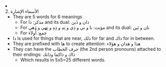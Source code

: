 <li class="col 43"><div class="nodecontent">2. الأسماء الإشارة</div>
    <ul class="subexp">
<li class="col"><div class="nodecontent">They are 5 words for 6 meanings</div>
    <ul class="subexp">
<li class="basic"><div class="nodecontent">For مذكر: ذا and its dual: ذان و ذَين</div></li>
<li class="basic"><div class="nodecontent">For مؤنث: تا و تي و ذِي و تِهِ و ذِهِ و تِهي و ذِهي and its dual: تان و تَين</div></li>
<li class="basic"><div class="nodecontent">For جمع: أُولآء</div></li></ul></li>
<li class="basic"><div class="nodecontent">ذا is used for things that are near, ذلك for far and ذاك for in between.</div></li>
<li class="basic" id="FMID_672095212FM"><div class="nodecontent">They are prefixed with ها to create attention: هذا و هذان و هؤلاء</div></li>
<li class="col"><div class="nodecontent">They can have the حرف الخطاب (the 2nd person pronouns) attached to their endings: ذاك و ذاكما وذانك</div>
    <ul class="subexp">
<li class="basic"><div class="nodecontent">Which results in 5x5=25 different words.</div></li></ul></li></ul></li>